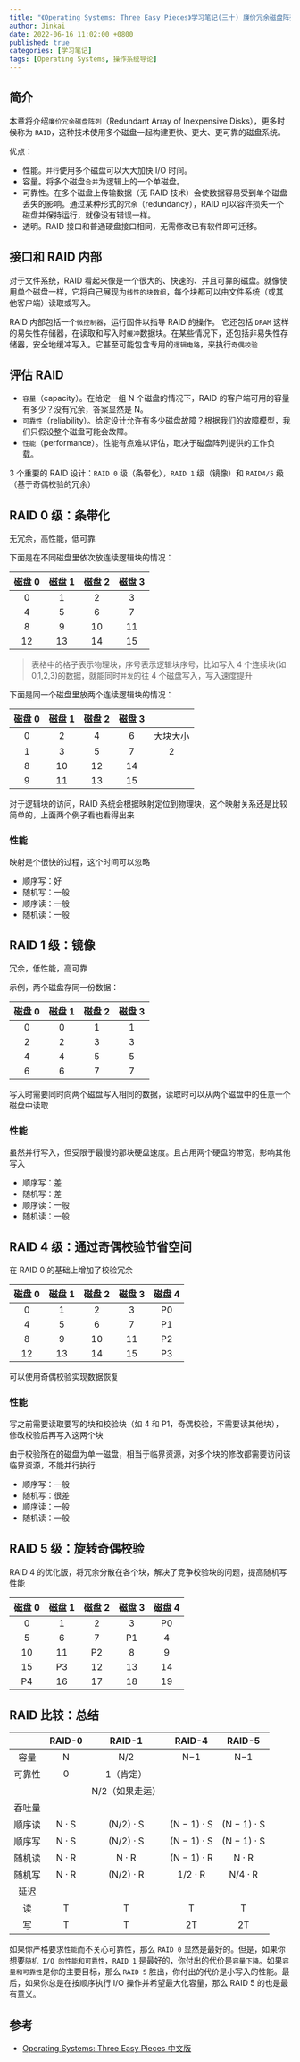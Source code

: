 ```yaml
---
title: "《Operating Systems: Three Easy Pieces》学习笔记(三十) 廉价冗余磁盘阵列（RAID）"
author: Jinkai
date: 2022-06-16 11:02:00 +0800
published: true
categories: [学习笔记]
tags: [Operating Systems, 操作系统导论]
---
```


## 简介

本章将介绍`廉价冗余磁盘阵列`（Redundant Array of Inexpensive Disks），更多时候称为 `RAID`，这种技术使用多个磁盘一起构建更快、更大、更可靠的磁盘系统。

优点：

- 性能。`并行`使用多个磁盘可以大大加快 I/O 时间。
- 容量。将多个磁盘`合并`为逻辑上的一个单磁盘。
- 可靠性。在多个磁盘上传输数据（无 RAID 技术）会使数据容易受到单个磁盘丢失的影响。通过某种形式的`冗余`（redundancy），RAID 可以容许损失一个磁盘并保持运行，就像没有错误一样。
- 透明。RAID 接口和普通硬盘接口相同，无需修改已有软件即可迁移。

## 接口和 RAID 内部

对于文件系统，RAID 看起来像是一个很大的、快速的、并且可靠的磁盘。就像使用单个磁盘一样，它将自己展现为`线性的块数组`，每个块都可以由文件系统（或其他客户端）读取或写入。

RAID 内部包括一个`微控制器`，运行固件以指导 RAID 的操作。 它还包括 `DRAM` 这样的易失性存储器，在读取和写入时`缓冲`数据块。在某些情况下，还包括非易失性存储器，安全地缓冲写入。它甚至可能包含专用的`逻辑电路`，来执行`奇偶校验`

## 评估 RAID

- `容量`（capacity）。在给定一组 N 个磁盘的情况下，RAID 的客户端可用的容量有多少？没有冗余，答案显然是 N。
- `可靠性`（reliability）。给定设计允许有多少磁盘故障？根据我们的故障模型，我们只假设整个磁盘可能会故障。
- `性能`（performance）。性能有点难以评估，取决于磁盘阵列提供的工作负载。

3 个重要的 RAID 设计：`RAID 0` 级（条带化），`RAID 1` 级（镜像）和 `RAID4/5` 级（基于奇偶校验的冗余）

## RAID 0 级：条带化

无冗余，高性能，低可靠

下面是在不同磁盘里依次放连续逻辑块的情况：

| 磁盘 0 | 磁盘 1 | 磁盘 2 | 磁盘 3 |
| :----: | :----: | :----: | :----: |
|   0    |   1    |   2    |   3    |
|   4    |   5    |   6    |   7    |
|   8    |   9    |   10   |   11   |
|   12   |   13   |   14   |   15   |

> 表格中的格子表示物理块，序号表示逻辑块序号，比如写入 4 个连续块(如 0,1,2,3)的数据，就能同时`并发`的往 4 个磁盘写入，写入速度提升

下面是同一个磁盘里放两个连续逻辑块的情况：

| 磁盘 0 | 磁盘 1 | 磁盘 2 | 磁盘 3 |          |
| :----: | :----: | :----: | :----: | :------: |
|   0    |   2    |   4    |   6    | 大块大小 |
|   1    |   3    |   5    |   7    |    2     |
|   8    |   10   |   12   |   14   |          |
|   9    |   11   |   13   |   15   |          |

对于逻辑块的访问，RAID 系统会根据映射定位到物理块，这个映射关系还是比较简单的，上面两个例子看也看得出来

### 性能

映射是个很快的过程，这个时间可以忽略

- 顺序写：好
- 随机写：一般
- 顺序读：一般
- 随机读：一般

## RAID 1 级：镜像

冗余，低性能，高可靠

示例，两个磁盘存同一份数据：

| 磁盘 0 | 磁盘 1 | 磁盘 2 | 磁盘 3 |
| :----: | :----: | :----: | :----: |
|   0    |   0    |   1    |   1    |
|   2    |   2    |   3    |   3    |
|   4    |   4    |   5    |   5    |
|   6    |   6    |   7    |   7    |

写入时需要同时向两个磁盘写入相同的数据，读取时可以从两个磁盘中的任意一个磁盘中读取

### 性能

虽然并行写入，但受限于最慢的那块硬盘速度。且占用两个硬盘的带宽，影响其他写入

- 顺序写：差
- 随机写：差
- 顺序读：一般
- 随机读：一般

## RAID 4 级：通过奇偶校验节省空间

在 RAID 0 的基础上增加了校验冗余

| 磁盘 0 | 磁盘 1 | 磁盘 2 | 磁盘 3 | 磁盘 4 |
| :----: | :----: | :----: | :----: | :----: |
|   0    |   1    |   2    |   3    |   P0   |
|   4    |   5    |   6    |   7    |   P1   |
|   8    |   9    |   10   |   11   |   P2   |
|   12   |   13   |   14   |   15   |   P3   |

可以使用奇偶校验实现数据恢复

### 性能

写之前需要读取要写的块和校验块（如 4 和 P1，奇偶校验，不需要读其他块），修改校验后再写入这两个块

由于校验所在的磁盘为单一磁盘，相当于临界资源，对多个块的修改都需要访问该临界资源，不能并行执行

- 顺序写：一般
- 随机写：很差
- 顺序读：一般
- 随机读：一般

## RAID 5 级：旋转奇偶校验

RAID 4 的优化版，将冗余分散在各个块，解决了竞争校验块的问题，提高随机写性能

| 磁盘 0 | 磁盘 1 | 磁盘 2 | 磁盘 3 | 磁盘 4 |
| :----: | :----: | :----: | :----: | :----: |
|   0    |   1    |   2    |   3    |   P0   |
|   5    |   6    |   7    |   P1   |   4    |
|   10   |   11   |   P2   |   8    |   9    |
|   15   |   P3   |   12   |   13   |   14   |
|   P4   |   16   |   17   |   18   |   19   |

## RAID 比较：总结

|        | RAID-0 |     RAID-1      |   RAID-4    |   RAID-5    |
| :----: | :----: | :-------------: | :---------: | :---------: |
|  容量  |   N    |       N/2       |     N−1     |     N−1     |
| 可靠性 |   0    |    1（肯定）    |             |             |
|        |        | N/2（如果走运） |             |             |
| 吞吐量 |        |                 |             |             |
| 顺序读 | N · S  |    (N/2) · S    | (N − 1) · S | (N − 1) · S |
| 顺序写 | N · S  |    (N/2) · S    | (N − 1) · S | (N − 1) · S |
| 随机读 | N · R  |      N · R      | (N − 1) · R |    N · R    |
| 随机写 | N · R  |    (N/2) · R    |   1/2 · R   |   N/4 · R   |
|  延迟  |        |                 |             |             |
|   读   |   T    |        T        |      T      |      T      |
|   写   |   T    |        T        |     2T      |     2T      |

如果你严格要求`性能`而不关心可靠性，那么 `RAID 0` 显然是最好的。但是，如果你想要`随机 I/O 的性能和可靠性`，`RAID 1` 是最好的，你付出的代价是`容量下降`。如果`容量和可靠性`是你的主要目标，那么 `RAID 5` 胜出，你付出的代价是小写入的性能。最后，如果你总是在按顺序执行 I/O 操作并希望最大化容量，那么 RAID 5 的也是最有意义。

## 参考

- [Operating Systems: Three Easy Pieces 中文版](https://pages.cs.wisc.edu/~remzi/OSTEP/Chinese/38.pdf)
